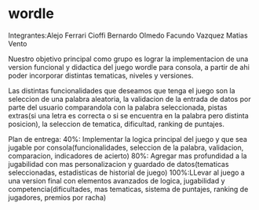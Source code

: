 # wordle
Integrantes:Alejo Ferrari Cioffi 
            Bernardo Olmedo
            Facundo Vazquez
            Matias Vento

Nuestro objetivo principal como grupo es lograr la implementacion de una version funcional y didactica del juego wordle para consola, a partir de ahi poder incorporar distintas tematicas, niveles y versiones.

Las distintas funcionalidades que deseamos que tenga el juego son la seleccion de una palabra aleatoria, la validacion de la entrada de datos por parte del usuario comparandola con la palabra seleccionada, pistas extras(si una letra es correcta o si se encuentra en la palabra pero distinta posicion), la seleccion de tematica, dificultad, ranking de puntajes.

Plan de entrega: 
      40%: Implementar la logica principal del juego y que sea jugable por consola(funcionalidades, seleccion de la palabra, validacion, comparacion, indicadores de acierto)
      80%: Agregar mas profundidad a la jugabilidad con mas personalizacion y guardado de datos(tematicas seleccionadas, estadisticas de historial de juego)
      100%:LLevar al juego a una version final con elementos avanzados de logica, jugabilidad y competencia(dificultades, mas tematicas, sistema de puntajes, ranking de jugadores, premios por racha)
